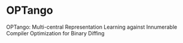 # OPTango
OPTango: Multi-central Representation Learning against Innumerable Compiler Optimization for Binary Diffing 
